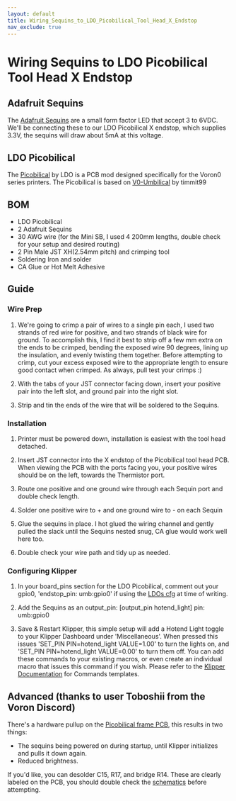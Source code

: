 ```yaml
---
layout: default
title: Wiring_Sequins_to_LDO_Picobilical_Tool_Head_X_Endstop
nav_exclude: true
---
```


# Wiring Sequins to LDO Picobilical Tool Head X Endstop

## Adafruit Sequins

The [Adafruit Sequins](https://learn.adafruit.com/adafruit-led-sequins/overview) are a small form factor LED that accept 3 to 6VDC. We'll be connecting these to our LDO Picobilical X endstop, which supplies 3.3V, the sequins will draw about 5mA at this voltage.

## LDO Picobilical

The [Picobilical](https://github.com/MotorDynamicsLab/LDO-Picobilical) by LDO is a PCB mod designed specifically for the Voron0 series printers. The Picobilical is based on [V0-Umbilical](https://github.com/VoronDesign/Voron-Hardware/tree/master/V0-Umbilical) by timmit99

## BOM

* LDO Picobilical
* 2 Adafruit Sequins
* 30 AWG wire (for the Mini SB, I used 4 200mm lengths, double check for your setup and desired routing)
* 2 Pin Male JST XH(2.54mm pitch) and crimping tool
* Soldering Iron and solder
* CA Glue or Hot Melt Adhesive


## Guide

### Wire Prep
1. We're going to crimp a pair of wires to a single pin each, I used two strands of red wire for positive, and two strands of black wire for ground. To accomplish this, I find it best to strip off a few mm extra on the ends to be crimped, bending the exposed wire 90 degrees, lining up the insulation, and evenly twisting them together. Before attempting to crimp, cut your excess exposed wire to the appropriate length to ensure good contact when crimped. As always, pull test your crimps :)

2. With the tabs of your JST connector facing down, insert your positive pair into the left slot, and ground pair into the right slot.

3. Strip and tin the ends of the wire that will be soldered to the Sequins.

### Installation
1. Printer must be powered down, installation is easiest with the tool head detached.

2. Insert JST connector into the X endstop of the Picobilical tool head PCB. When viewing the PCB with the ports facing you, your positive wires should be on the left, towards the Thermistor port.

3. Route one positive and one ground wire through each Sequin port and double check length.

4. Solder one positive wire to + and one ground wire to - on each Sequin

5. Glue the sequins in place. I hot glued the wiring channel and gently pulled the slack until the Sequins nested snug, CA glue would work well here too.

6. Double check your wire path and tidy up as needed.

### Configuring Klipper
1. In your board_pins section for the LDO Picobilical, comment out your gpio0, 'endstop_pin: umb:gpio0' if using the [LDOs cfg](https://github.com/MotorDynamicsLab/LDO-Picobilical/blob/master/Klipper_Configs/ldo-picobilical.cfg) at time of writing.

2. Add the Sequins as an output_pin:
[output_pin hotend_light]
pin: umb:gpio0

3. Save & Restart Klipper, this simple setup will add a Hotend Light toggle to your Klipper Dashboard under 'Miscellaneous'. When pressed this issues 'SET_PIN PIN=hotend_light VALUE=1.00' to turn the lights on, and 'SET_PIN PIN=hotend_light VALUE=0.00' to turn them off. You can add these commands to your existing macros, or even create an individual macro that issues this command if you wish. Please refer to the [Klipper Documentation](https://www.klipper3d.org/Command_Templates.html) for Commands templates.  

## Advanced (thanks to user Toboshii from the Voron Discord)

There's a hardware pullup on the [Picobilical frame PCB](https://github.com/MotorDynamicsLab/LDO-Picobilical/blob/master/Hardware/Picobilical_A1.3_Schematics.pdf), this results in two things:

* The sequins being powered on during startup, until Klipper initializes and pulls it down again. 
* Reduced brightness.

If you'd like, you can desolder C15, R17, and bridge R14. These are clearly labeled on the PCB, you should double check the [schematics](https://github.com/MotorDynamicsLab/LDO-Picobilical/blob/master/Hardware/Picobilical_A1.3_Schematics.pdf) before attempting.

